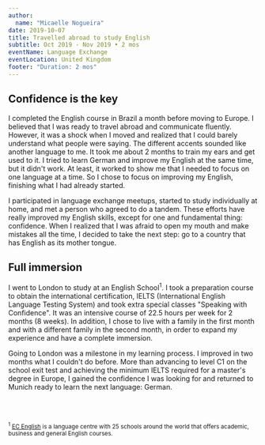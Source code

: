 ```yaml
---
author:
  name: "Micaelle Nogueira"
date: 2019-10-07
title: Travelled abroad to study English
subtitle: Oct 2019 - Nov 2019 • 2 mos
eventName: Language Exchange
eventLocation: United Kingdom
footer: "Duration: 2 mos"
---
```


## Confidence is the key

I completed the English course in Brazil a month before moving to Europe. I believed that I was ready to travel abroad and communicate fluently. However, it was a shock when I moved and realized that I could barely understand what people were saying. The different accents sounded like another language to me. It took me about 2 months to train my ears and get used to it. I tried to learn German and improve my English at the same time, but it didn't work. At least, it worked to show me that I needed to focus on one language at a time. So I chose to focus on improving my English, finishing what I had already started.

I participated in language exchange meetups, started to study individually at home, and met a person who agreed to do a tandem. These efforts have really improved my English skills, except for one and fundamental thing: confidence. When I realized that I was afraid to open my mouth and make mistakes all the time, I decided to take the next step: go to a country that has English as its mother tongue.

## Full immersion

I went to London to study at an English School<sup>1</sup>. I took a preparation course to obtain the international certification, IELTS (International English Language Testing System) and took extra special classes "Speaking with Confidence". It was an intensive course of 22.5 hours per week for 2 months (8 weeks). In addition, I chose to live with a family in the first month and with a different family in the second month, in order to expand my experience and have a complete immersion.

Going to London was a milestone in my learning process. I improved in two months what I couldn't do before. More than advancing to level C1 on the school exit test and achieving the minimum IELTS required for a master's degree in Europe, I gained the confidence I was looking for and returned to Munich ready to learn the next language: German.

<br/>
<br/>

<small><sup>1</sup> [EC English](http://www.ecenglish.com/) is a language centre with 25 schools around the world that offers academic, business and general English courses.</small>
